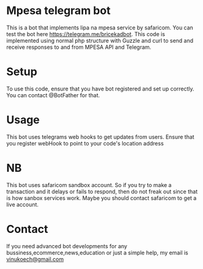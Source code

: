 # Mpesa telegram bot
This is a bot that implements lipa na mpesa service by safaricom. You can test the bot here https://telegram.me/bricekadbot. This code is implemented using normal php structure with Guzzle and curl to send and receive responses to and from MPESA API and Telegram.
# Setup
To use this code, ensure that you have bot registered and set up correctly. You can contact @BotFather for that.
# Usage
This bot uses telegrams web hooks to get updates from users. Ensure that you register webHook to point to your code's location address
# NB
This bot uses safaricom sandbox account. So if you try to make a transaction and it delays or fails to respond, then do not freak out since that is how sanbox services work. Maybe you should contact safaricom to get a live account.
# Contact
If you need advanced bot developments for any bussiness,ecommerce,news,education or just a simple help, my email is vinukoech@gmail.com
